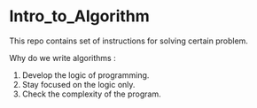# Intro_to_Algorithm
This repo contains set of instructions for solving certain problem.  

Why do we write algorithms :  

1) Develop the logic of programming.
2) Stay focused on the logic only.
3)  Check the complexity of the program.


